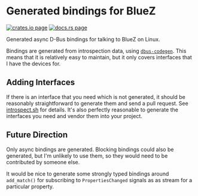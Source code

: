 # Generated bindings for BlueZ

[![crates.io page](https://img.shields.io/crates/v/bluez-generated.svg)](https://crates.io/crates/bluez-generated)
[![docs.rs page](https://docs.rs/bluez-generated/badge.svg)](https://docs.rs/bluez-generated)

Generated async D-Bus bindings for talking to BlueZ on Linux.

Bindings are generated from introspection data, using
[`dbus-codegen`](https://crates.io/crates/dbus-codegen). This means that it is relatively easy to
maintain, but it only covers interfaces that I have the devices for.

## Adding Interfaces

If there is an interface that you need which is not generated, it should be reasonably
straightforward to generate them and send a pull request. See
[introspect.sh](https://github.com/alsuren/mijia-homie/blob/master/bluez-generated/introspect.sh)
for details. It's also perfectly reasonable to generate the interfaces you need and vendor them into
your project.

## Future Direction

Only async bindings are generated. Blocking bindings could also be generated, but I'm unlikely
to use them, so they would need to be contributed by someone else.

It would be nice to generate some strongly typed bindings around `add_match()` for subscribing to
`PropertiesChanged` signals as as stream for a particular property.
